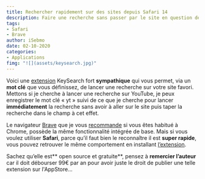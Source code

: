 ```yaml
---
title: Rechercher rapidement sur des sites depuis Safari 14
description: Faire une recherche sans passer par le site en question depuis la barre de recherche Safari 14, c’est possible via cette extension open source et gratuite.
tags: 
- Safari
- Brave
author: iSebmo
date: 02-10-2020
categories:
- Applications
fimg: "![](assets/keysearch.jpg)"
---
```


Voici une [extension](https://github.com/EddieCameron/keyword-searches-in-safari) KeySearch fort **sympathique** qui vous permet, via un **mot clé** que vous définissez, de lancer une recherche sur votre site favori. Mettons si je cherche à lancer une recherche sur YouTube, je peux enregistrer le mot clé « yt » suivi de ce que je cherche pour lancer **immédiatement** la recherche sans avoir à aller sur le site puis taper la recherche dans le champ à cet effet. 

Le navigateur [Brave](https://brave.com/fr/?ref=tua795) que je vous [recommande](https://tfada.fr/aller-il-est-temps-de-quitter-le-navigateur-chrome-pour-brave-ou-firefox/) si vous êtes habitué à Chrome, possède la même fonctionnalité intégrée de base. Mais si vous voulez utiliser **Safari**, parce qu’il faut bien le reconnaître il est **super rapide**, vous pouvez retrouver le même comportement en installant [l’extension](https://github.com/EddieCameron/keyword-searches-in-safari).

Sachez qu’elle est** open source et gratuite**, pensez à **remercier l’auteur** car il doit débourser 99€ par an pour avoir juste le droit de publier une telle extension sur l'AppStore...